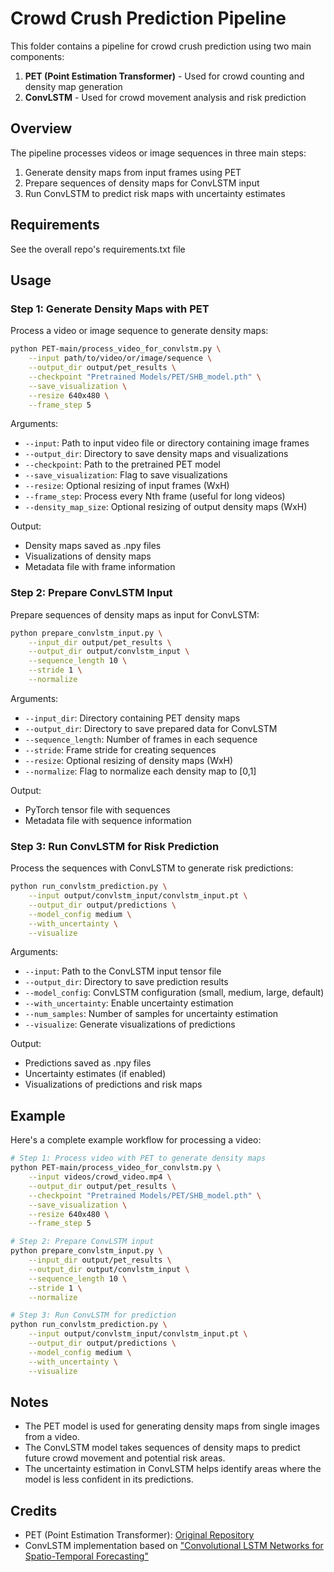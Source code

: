 # Crowd Crush Prediction Pipeline

This folder contains a pipeline for crowd crush prediction using two main components:

1. **PET (Point Estimation Transformer)** - Used for crowd counting and density map generation
2. **ConvLSTM** - Used for crowd movement analysis and risk prediction

## Overview

The pipeline processes videos or image sequences in three main steps:

1. Generate density maps from input frames using PET
2. Prepare sequences of density maps for ConvLSTM input
3. Run ConvLSTM to predict risk maps with uncertainty estimates

## Requirements

See the overall repo's requirements.txt file

## Usage

### Step 1: Generate Density Maps with PET

Process a video or image sequence to generate density maps:

```bash
python PET-main/process_video_for_convlstm.py \
    --input path/to/video/or/image/sequence \
    --output_dir output/pet_results \
    --checkpoint "Pretrained Models/PET/SHB_model.pth" \
    --save_visualization \
    --resize 640x480 \
    --frame_step 5
```

Arguments:
- `--input`: Path to input video file or directory containing image frames
- `--output_dir`: Directory to save density maps and visualizations
- `--checkpoint`: Path to the pretrained PET model
- `--save_visualization`: Flag to save visualizations
- `--resize`: Optional resizing of input frames (WxH)
- `--frame_step`: Process every Nth frame (useful for long videos)
- `--density_map_size`: Optional resizing of output density maps (WxH)

Output:
- Density maps saved as .npy files
- Visualizations of density maps
- Metadata file with frame information

### Step 2: Prepare ConvLSTM Input

Prepare sequences of density maps as input for ConvLSTM:

```bash
python prepare_convlstm_input.py \
    --input_dir output/pet_results \
    --output_dir output/convlstm_input \
    --sequence_length 10 \
    --stride 1 \
    --normalize
```

Arguments:
- `--input_dir`: Directory containing PET density maps
- `--output_dir`: Directory to save prepared data for ConvLSTM
- `--sequence_length`: Number of frames in each sequence
- `--stride`: Frame stride for creating sequences
- `--resize`: Optional resizing of density maps (WxH)
- `--normalize`: Flag to normalize each density map to [0,1]

Output:
- PyTorch tensor file with sequences
- Metadata file with sequence information

### Step 3: Run ConvLSTM for Risk Prediction

Process the sequences with ConvLSTM to generate risk predictions:

```bash
python run_convlstm_prediction.py \
    --input output/convlstm_input/convlstm_input.pt \
    --output_dir output/predictions \
    --model_config medium \
    --with_uncertainty \
    --visualize
```

Arguments:
- `--input`: Path to the ConvLSTM input tensor file
- `--output_dir`: Directory to save prediction results
- `--model_config`: ConvLSTM configuration (small, medium, large, default)
- `--with_uncertainty`: Enable uncertainty estimation
- `--num_samples`: Number of samples for uncertainty estimation
- `--visualize`: Generate visualizations of predictions

Output:
- Predictions saved as .npy files
- Uncertainty estimates (if enabled)
- Visualizations of predictions and risk maps

## Example

Here's a complete example workflow for processing a video:

```bash
# Step 1: Process video with PET to generate density maps
python PET-main/process_video_for_convlstm.py \
    --input videos/crowd_video.mp4 \
    --output_dir output/pet_results \
    --checkpoint "Pretrained Models/PET/SHB_model.pth" \
    --save_visualization \
    --resize 640x480 \
    --frame_step 5

# Step 2: Prepare ConvLSTM input
python prepare_convlstm_input.py \
    --input_dir output/pet_results \
    --output_dir output/convlstm_input \
    --sequence_length 10 \
    --stride 1 \
    --normalize

# Step 3: Run ConvLSTM for prediction
python run_convlstm_prediction.py \
    --input output/convlstm_input/convlstm_input.pt \
    --output_dir output/predictions \
    --model_config medium \
    --with_uncertainty \
    --visualize
```

## Notes

- The PET model is used for generating density maps from single images from a video.
- The ConvLSTM model takes sequences of density maps to predict future crowd movement and potential risk areas.
- The uncertainty estimation in ConvLSTM helps identify areas where the model is less confident in its predictions.

## Credits

- PET (Point Estimation Transformer): [Original Repository](https://github.com/Shimmer93/PET)
- ConvLSTM implementation based on ["Convolutional LSTM Networks for Spatio-Temporal Forecasting"](https://arxiv.org/abs/1506.04214)
